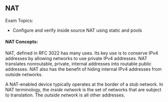 ## NAT

Exam Topics:

- Configure and verify inside source NAT using static and pools

#### NAT Concepts:

NAT, defined in RFC 3022 has many uses. Its key use is to conserve IPv4 addresses by allowing networks to use private IPv4 addresses. NAT translates nonroutable, private, internal addresses into routable public addresses. NAT also has the benefit of hiding internal IPv4 addresses from outside networks.

A NAT-enabled device typically operates at the border of a stub network. 
In NAT terminology, the *inside network* is the set of networks that are subject to translation. The *outside network* is all other addresses.


